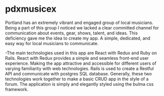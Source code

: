 # pdxmusicex

 Portland has an extremely vibrant and engaged group of local musicians. Being a part of this group I noticed we lacked a clear committed channel for communication about events, gear, shows, talent, and ideas.  This deficiency gave me the idea to create my app.  A simple, dedicated, and easy way for local musicians to communicate.

-The main technologies used in this app are React with Redux and Ruby on Rails.  React with Redux provides a  simple and seamless front-end user experience. Making the app attractive and accessible for different users of varying familiarity with web technologies.  Rails is used to create a Restful API and communicate with  postgres SQL database.  Generally, these two technologies work  together to make a  basic CRUD app in the style of a forum.  The application is simply and elegantly styled using the bulma css framework.
